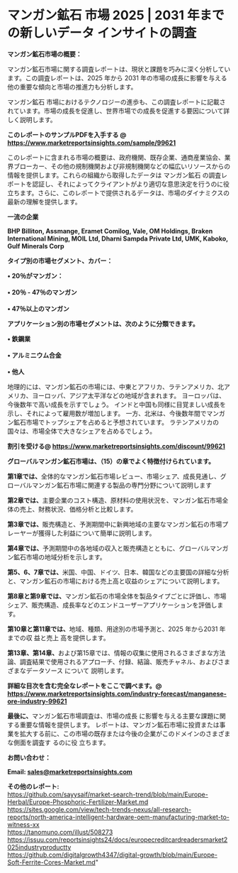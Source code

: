 # マンガン鉱石 市場 2025 | 2031 年までの新しいデータ インサイトの調査

<strong><b>マンガン鉱石市場の概要：</b></strong>

マンガン鉱石市場に関する調査レポートは、現状と課題を巧みに深く分析しています。この調査レポートは、2025 年から 2031 年の市場の成長に影響を与える他の重要な傾向と市場の推進力も分析します。

マンガン鉱石 市場におけるテクノロジーの進歩も、この調査レポートに記載されています。市場の成長を促進し、世界市場での成長を促進する要因について詳しく説明します。

<strong>このレポートのサンプルPDFを入手する @ <a href=https://www.marketreportsinsights.com/sample/99621>https://www.marketreportsinsights.com/sample/99621</a></strong>

このレポートに含まれる市場の概要は、政府機関、既存企業、通商産業協会、業界ブローカー、その他の規制機関および非規制機関などの幅広いリソースからの情報を提供します。これらの組織から取得したデータは マンガン鉱石 の調査レポートを認証し、それによってクライアントがより適切な意思決定を行うのに役立ちます。さらに、このレポートで提供されるデータは、市場のダイナミクスの最新の理解を提供します。

<strong>一流の企業</strong>

<strong><b>BHP Billiton, Assmange, Eramet Comilog, Vale, OM Holdings, Braken International Mining, MOIL Ltd, Dharni Sampda Private Ltd, UMK, Kaboko, Gulf Minerals Corp</b></strong>

<strong><b>タイプ別の市場セグメント、カバー：</b></strong>

<strong>• 20％がマンガン：<br><br>• 20％ - 47％のマンガン<br><br>• 47％以上のマンガン</strong>

<strong><b>アプリケーション別の市場セグメントは、次のように分類できます。</b></strong>

<strong>• 鉄鋼業<br><br>• アルミニウム合金<br><br>• 他人</strong>

 地理的には、マンガン鉱石の市場には、中東とアフリカ、ラテンアメリカ、北アメリカ、ヨーロッパ、アジア太平洋などの地域が含まれます。 ヨーロッパは、今後数年で高い成長を示すでしょう。 インドと中国も同様に目覚ましい成長を示し、それによって雇用数が増加します。 一方、北米は、今後数年間でマンガン鉱石市場でトップシェアを占めると予想されています。 ラテンアメリカの国々は、市場全体で大きなシェアを占めるでしょう。

<strong>割引を受ける@ <a href=https://www.marketreportsinsights.com/discount/99621>https://www.marketreportsinsights.com/discount/99621</a></strong>

<strong><b>グローバルマンガン鉱石市場は、（15）の章でよく特徴付けられています。</b></strong>

<strong><b>第</b></strong><strong><b>1章では、</b></strong>全体的なマンガン鉱石市場レビュー、市場シェア、成長見通し、グローバルマンガン鉱石市場に関連する製品の専門分野について説明します

<strong><b>第2章では、</b></strong>主要企業のコスト構造、原材料の使用状況を、マンガン鉱石市場全体の売上、財務状況、価格分析と比較します。

<strong><b>第3章では、</b></strong>販売構造と、予測期間中に新興地域の主要なマンガン鉱石の市場プレーヤーが獲得した利益について簡単に説明します。

<strong><b>第4章では、</b></strong>予測期間中の各地域の収入と販売構造とともに、グローバルマンガン鉱石市場の地域分析を示します。

<strong><b>第5、6、7章では、</b></strong>米国、中国、ドイツ、日本、韓国などの主要国の詳細な分析と、マンガン鉱石の市場における売上高と収益のシェアについて説明します。

<strong><b>第8章と第9章では、</b></strong>マンガン鉱石の市場全体を製品タイプごとに評価し、市場シェア、販売構造、成長率などのエンドユーザーアプリケーションを評価します。

<strong><b>第10章と第11章では、</b></strong>地域、種類、用途別の市場予測と、2025 年から2031 年までの収 益と売上 高を提供します。

<strong><b>第13章、第14章、</b></strong>および第15章では、情報の収集に使用されるさまざまな方法論、調査結果で使用されるアプローチ、付録、結論、販売チャネル、およびさまざまなデータソース について 説明します。

<strong>詳細な目次を含む完全なレポートをここで調べます。@ <a href=https://www.marketreportsinsights.com/industry-forecast/manganese-ore-industry-99621>https://www.marketreportsinsights.com/industry-forecast/manganese-ore-industry-99621</a></strong>

<strong><b>最後に、</b></strong>マンガン鉱石市場調査は、市場の成長 に影響を</a>与える主要な課題に関する重要な情報を提供します。 レポートは、マンガン鉱石市場に投資または事業を拡大する前に、この市場の既存または今後の企業がこのドメインのさまざまな側面を調査す るのに役 立ちます。

<strong><b>お問い合わせ：</b></strong>

<strong>Email: </strong><a href=mailto:sales@marketreportsinsights.com><strong>sales@marketreportsinsights.com</strong></a>

<strong>その他のレポート:</strong>
<br>
<a href=https://github.com/sayysaif/market-search-trend/blob/main/Europe-Herbal/Europe-Phosphoric-Fertilizer-Market.md>https://github.com/sayysaif/market-search-trend/blob/main/Europe-Herbal/Europe-Phosphoric-Fertilizer-Market.md</a>
<br>
<a href=https://sites.google.com/view/tech-trends-nexus/all-research-reports/north-america-intelligent-hardware-oem-manufacturing-market-to-witness-xx>https://sites.google.com/view/tech-trends-nexus/all-research-reports/north-america-intelligent-hardware-oem-manufacturing-market-to-witness-xx</a>
<br>
<a href=https://tanomuno.com/illust/508273>https://tanomuno.com/illust/508273</a>
<br>
<a href=https://issuu.com/reportsinsights24/docs/europecreditcardreadersmarket2025industryproductty>https://issuu.com/reportsinsights24/docs/europecreditcardreadersmarket2025industryproductty</a>
<br>
<a href=https://github.com/digitalgrowth4347/digital-growth/blob/main/Europe-Soft-Ferrite-Cores-Market.md>https://github.com/digitalgrowth4347/digital-growth/blob/main/Europe-Soft-Ferrite-Cores-Market.md</a>"
